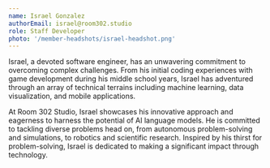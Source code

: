 ```yaml
---
name: Israel Gonzalez
authorEmail: israel@room302.studio
role: Staff Developer
photo: '/member-headshots/israel-headshot.png'
---
```


Israel, a devoted software engineer, has an unwavering commitment to overcoming complex challenges. From his initial coding experiences with game development during his middle school years, Israel has adventured through an array of technical terrains including machine learning, data visualization, and mobile applications.

At Room 302 Studio, Israel showcases his innovative approach and eagerness to harness the potential of AI language models. He is committed to tackling diverse problems head on, from autonomous problem-solving and simulations, to robotics and scientific research. Inspired by his thirst for problem-solving, Israel is dedicated to making a significant impact through technology.